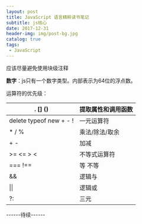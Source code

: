 ```yaml
---
layout: post
title: JavaScript 语言精粹读书笔记
subtitle: js核心
date: 2017-12-31
header-img: img/post-bg.jpg
catalog: true
tags:
 - JavaScript
---
```


应该尽量避免使用块级注释

**数字**：js只有一个数字类型。内部表示为64位的浮点数。

运算符的优先级：

| . [] ()                 | 提取属性和调用函数 |
| ----------------------- | --------- |
| delete typeof new + - ! | 一元运算符     |
| * / %                   | 乘法/除法/取余  |
| + -                     | 加减        |
| >= <= > <               | 不等式运算符    |
| === !==                 | 等  不等     |
| &&                      | 逻辑与       |
| \|\|                    | 逻辑或       |
| ?:                      | 三元        |

------待续------